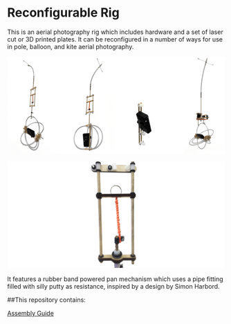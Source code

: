 # Reconfigurable Rig

This is an aerial photography rig which includes hardware and a set of laser cut or 3D printed plates. It can be reconfigured in a number of ways for use in pole, balloon, and kite aerial photography.

![ReconfigurableRigConfigurationRenders.png](ReconfigurableRigConfigurationRenders.png)



![RubberBandUsage.png](RubberBandUsage.png)


It features a rubber band powered pan mechanism which uses a pipe fitting filled with silly putty as resistance, inspired by a design by Simon Harbord.

##This repository contains:



[Assembly Guide](https://github.com/ranon96/Reconfigurable-Rig/blob/master/RR%20Guide.md#table-of-contents)